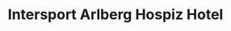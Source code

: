 ---
title: "Intersport Arlberg Hospiz Hotel"
url: /st-anton-arlberg/intersport-arlberg-hospiz-hotel/
shop: Sport
---